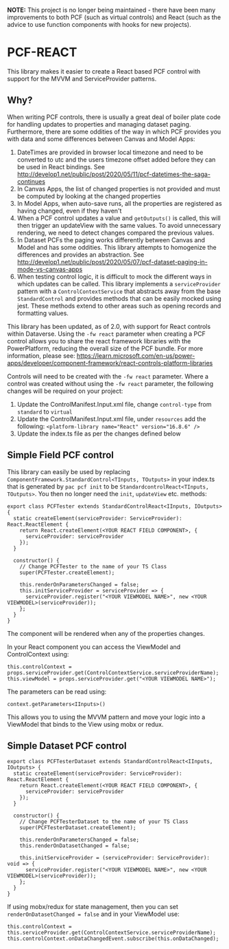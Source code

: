 **NOTE:** This project is no longer being maintained - there have been many improvements to both PCF (such as virtual controls) and React (such as the advice to use function components with hooks for new projects).

# PCF-REACT
This library makes it easier to create a React based PCF control with support for the MVVM and ServiceProvider patterns.

## Why?
When writing PCF controls, there is usually a great deal of boiler plate code for handling updates to properties and managing dataset paging. Furthermore, there are some oddities of the way in which PCF provides you with data and some differences between Canvas and Model Apps:

1. DateTimes are provided in browser local timezone and need to be converted to utc and the users timezone offset added before they can be used in React bindings. See http://develop1.net/public/post/2020/05/11/pcf-datetimes-the-saga-continues
1. In Canvas Apps, the list of changed properties is not provided and must be computed by looking at the changed properties
1. In Model Apps, when auto-save runs, all the properties are registered as having changed, even if they haven't
1. When a PCF control updates a value and `getOutputs()` is called, this will then trigger an updateView with the same values. To avoid unnecessary rendering, we need to detect changes compared the previous values.
1. In Dataset PCFs the paging works differently between Canvas and Model and has some oddities. This library attempts to homogenize the differences and provides an abstraction. See http://develop1.net/public/post/2020/05/07/pcf-dataset-paging-in-mode-vs-canvas-apps
1. When testing control logic, it is difficult to mock the different ways in which updates can be called. This library implements a `serviceProvider` pattern with a `ControlContextService` that abstracts away from the base `StandardControl` and provides methods that can be easily mocked using jest. These methods extend to other areas such as opening records and formatting values. 

This library has been updated, as of 2.0, with support for React controls within Dataverse.  Using the `-fw react` parameter when creating a PCF control allows you to share the react framework libraries with the PowerPlatform, reducing the overall size of the PCF bundle.  For more information, please see: https://learn.microsoft.com/en-us/power-apps/developer/component-framework/react-controls-platform-libraries

Controls will need to be created with the `-fw react` parameter. Where a control was created without using the `-fw react` parameter, the following changes will be required on your project:

1. Update the ControlManifest.Input.xml file, change `control-type` from `standard` to `virtual`
1. Update the ControlManifest.Input.xml file, under `resources` add the following: `<platform-library name="React" version="16.8.6" />`
1. Update the index.ts file as per the changes defined below

## Simple Field PCF control
This library can easily be used by replacing `ComponentFramework.StandardControl<TInputs, TOutputs>` in your index.ts that is generated by `pac pcf init` to be `StandardcontrolReact<TInputs, TOutputs>`. You then no longer need the `init`, `updateView` etc. methods:
```
export class PCFTester extends StandardControlReact<IInputs, IOutputs> {
  static createElement(serviceProvider: ServiceProvider): React.ReactElement {
    return React.createElement(<YOUR REACT FIELD COMPONENT>, {
      serviceProvider: serviceProvider
    });
  }

  constructor() {
    // Change PCFTester to the name of your TS Class
    super(PCFTester.createElement);

    this.renderOnParametersChanged = false;
    this.initServiceProvider = serviceProvider => {
      serviceProvider.register("<YOUR VIEWMODEL NAME>", new <YOUR VIEWMODEL>(serviceProvider));
    };
  }
}
```
The component will be rendered when any of the properties changes.

In your React component you can access the ViewModel and ControlContext using:
```
this.controlContext = props.serviceProvider.get(ControlContextService.serviceProviderName);
this.viewModel = props.serviceProvider.get("<YOUR VIEWMODEL NAME>");
```

The parameters can be read using:
```
context.getParameters<IInputs>()
```

This allows you to using the MVVM pattern and move your logic into a ViewModel that binds to the View using mobx or redux.

## Simple Dataset PCF control
```
export class PCFTesterDataset extends StandardControlReact<IInputs, IOutputs> {
  static createElement(serviceProvider: ServiceProvider): React.ReactElement {
    return React.createElement(<YOUR REACT FIELD COMPONENT>, {
      serviceProvider: serviceProvider
    });
  }

  constructor() {
    // Change PCFTesterDataset to the name of your TS Class
    super(PCFTesterDataset.createElement);

    this.renderOnParametersChanged = false;
    this.renderOnDatasetChanged = false; 

    this.initServiceProvider = (serviceProvider: ServiceProvider): void => {
      serviceProvider.register("<YOUR VIEWMODEL NAME>", new <YOUR VIEWMODEL>(serviceProvider));
    };
  }
}
```

If using mobx/redux for state management, then you can set `renderOnDatasetChanged = false` and in your ViewModel use:
```
this.controlContext = this.serviceProvider.get(ControlContextService.serviceProviderName);
this.controlContext.onDataChangedEvent.subscribe(this.onDataChanged);
```
